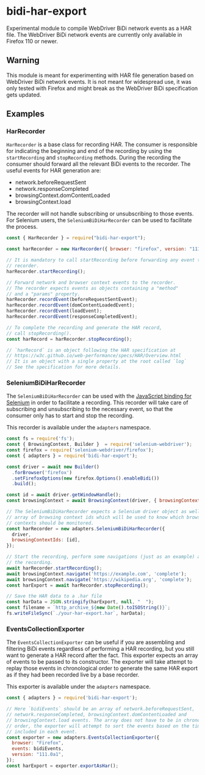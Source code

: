 # bidi-har-export

Experimental module to compile WebDriver BiDi network events as a HAR file. The WebDriver BiDi network events are currently only available in Firefox 110 or newer.

## Warning

This module is meant for experimenting with HAR file generation based on WebDriver BiDi network events. It is not meant for widespread use, it was only tested with Firefox and might break as the WebDriver BiDi specification gets updated.

## Examples

### HarRecorder

`HarRecorder` is a base class for recording HAR. The consumer is responsible for indicating the beginning and end of the recording by using the `startRecording` and `stopRecording` methods. During the recording the consumer should forward all the relevant BiDi events to the recorder. The useful events for HAR generation are:

- network.beforeRequestSent
- network.responseCompleted
- browsingContext.domContentLoaded
- browsingContext.load

The recorder will not handle subscribing or unsubscribing to those events. For Selenium users, the `SeleniumBiDiHarRecorder` can be used to facilitate the process.

```javascript
const { HarRecorder } = require("bidi-har-export");

const harRecorder = new HarRecorder({ browser: "firefox", version: "111.0a1"});

// It is mandatory to call startRecording before forwarding any event to the
// recorder.
harRecorder.startRecording();

// Forward network and browser context events to the recorder.
// The recorder expects events as objects containing a "method"
// and a "params" property.
harRecorder.recordEvent(beforeRequestSentEvent);
harRecorder.recordEvent(domContentLoadedEvent);
harRecorder.recordEvent(loadEvent);
harRecorder.recordEvent(responseCompletedEvent);

// To complete the recording and generate the HAR record,
// call stopRecording().
const harRecord = harRecorder.stopRecording();

// `harRecord` is an object following the HAR specification at
// https://w3c.github.io/web-performance/specs/HAR/Overview.html
// It is an object with a single property at the root called `log`
// See the specification for more details.
```

### SeleniumBiDiHarRecorder

The `SeleniumBiDiHarRecorder` can be used with the [JavaScript binding for Selenium](https://www.selenium.dev/selenium/docs/api/javascript/) in order to facilitate a recording. This recorder will take care of subscribing and unsubscribing to the necessary event, so that the consumer only has to start and stop the recording.

This recorder is available under the `adapters` namespace.

```javascript
const fs = require('fs');
const { BrowsingContext, Builder }  = require('selenium-webdriver');
const firefox = require('selenium-webdriver/firefox');
const { adapters } = require('bidi-har-export');

const driver = await new Builder()
  .forBrowser('firefox')
  .setFirefoxOptions(new firefox.Options().enableBidi())
  .build();

const id = await driver.getWindowHandle();
const browsingContext = await BrowsingContext(driver, { browsingContextId: id });

// The SeleniumBiDiHarRecorder expects a Selenium driver object as well as an
// array of browsing context ids which will be used to know which browsing
// contexts should be monitored.
const harRecorder = new adapters.SeleniumBiDiHarRecorder({
  driver,
  browsingContextIds: [id],
});

// Start the recording, perform some navigations (just as an example) and stop
// the recording.
await harRecorder.startRecording();
await browsingContext.navigate('https://example.com', 'complete');
await browsingContext.navigate('https://wikipedia.org', 'complete');
const harExport = await harRecorder.stopRecording();

// Save the HAR data to a .har file
const harData = JSON.stringify(harExport, null, "  ");
const filename = `http_archive_${new Date().toISOString()}`;
fs.writeFileSync(`./your-har-export.har`, harData);
```

### EventsCollectionExporter

The `EventsCollectionExporter` can be useful if you are assembling and filtering BiDi events regardless of performing a HAR recording, but you still want to generate a HAR record after the fact. This exporter expects an array of events to be passed to its constructor. The exporter will take attempt to replay those events in chronological order to generate the same HAR export as if they had been recorded live by a base recorder.

This exporter is available under the `adapters` namespace.

```javascript
const { adapters } = require('bidi-har-export');

// Here `bidiEvents` should be an array of network.beforeRequestSent,
// network.responseCompleted, browsingContext.domContentLoaded and
// browsingContext.load events. The array does not have to be in chronological
// order, the exporter will attempt to sort the events based on the timestamp
// included in each event.
const exporter = new adapters.EventsCollectionExporter({
  browser: "Firefox",
  events: bidiEvents,
  version: "111.0a1",
});
const harExport = exporter.exportAsHar();
```
